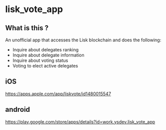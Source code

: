 # lisk_vote_app
## What is this ?
An unofficial app that accesses the Lisk blockchain and does the following:
- Inquire about delegates ranking
- Inquire about delegate information
- Inquire about voting status
- Voting to elect active delegates

## iOS
https://apps.apple.com/app/liskvote/id1480015547

## android
https://play.google.com/store/apps/details?id=work.ysdev.lisk_vote_app
